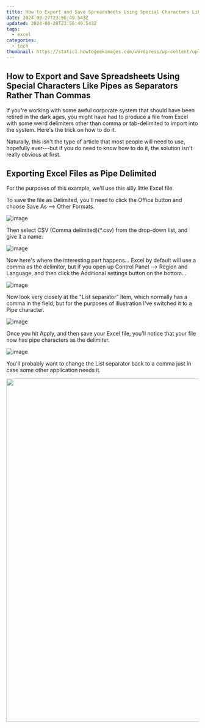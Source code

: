```yaml
---
title: How to Export and Save Spreadsheets Using Special Characters Like Pipes as Separators Rather Than Commas
date: 2024-08-27T23:56:49.543Z
updated: 2024-08-28T23:56:49.543Z
tags:
  - excel
categories:
  - tech
thumbnail: https://static1.howtogeekimages.com/wordpress/wp-content/uploads/2010/07/image121.png
---
```


## How to Export and Save Spreadsheets Using Special Characters Like Pipes as Separators Rather Than Commas

If you're working with some awful corporate system that should have been retired in the dark ages, you might have had to produce a file from Excel with some weird delimiters other than comma or tab-delimited to import into the system. Here's the trick on how to do it.

 Naturally, this isn't the type of article that most people will need to use, hopefully ever---but if you do need to know how to do it, the solution isn't really obvious at first.

## **Exporting Excel Files as Pipe Delimited** 

 For the purposes of this example, we'll use this silly little Excel file.

 To save the file as Delimited, you'll need to click the Office button and choose Save As --> Other Formats.

![image](https://static1.howtogeekimages.com/wordpress/wp-content/uploads/2010/07/image122.png) 

 Then select CSV (Comma delimited)(\*.csv) from the drop-down list, and give it a name.

![image](https://static1.howtogeekimages.com/wordpress/wp-content/uploads/2010/07/image123.png) 

 Now here's where the interesting part happens... Excel by default will use a comma as the delimiter, but if you open up Control Panel --> Region and Language, and then click the Additional settings button on the bottom...

![image](https://static1.howtogeekimages.com/wordpress/wp-content/uploads/2010/07/image124.png) 

 Now look very closely at the "List separator" item, which normally has a comma in the field, but for the purposes of illustration I've switched it to a Pipe character.

![image](https://static1.howtogeekimages.com/wordpress/wp-content/uploads/2010/07/image125.png) 

 Once you hit Apply, and then save your Excel file, you'll notice that your file now has pipe characters as the delimiter.

![image](https://static1.howtogeekimages.com/wordpress/wp-content/uploads/2010/07/image126.png) 

 You'll probably want to change the List separator back to a comma just in case some other application needs it.

<ins class="adsbygoogle"
     style="display:block"
     data-ad-format="autorelaxed"
     data-ad-client="ca-pub-7571918770474297"
     data-ad-slot="1223367746"></ins>



<ins class="adsbygoogle"
     style="display:block"
     data-ad-client="ca-pub-7571918770474297"
     data-ad-slot="8358498916"
     data-ad-format="auto"
     data-full-width-responsive="true"></ins>



<!-- affiliate ads begin -->
<a href="https://tinyland.pxf.io/c/5597632/1793214/19135" target="_top" id="1793214"><img src="//a.impactradius-go.com/display-ad/19135-1793214" border="0" alt="" width="900" height="900"/></a><img height="0" width="0" src="https://imp.pxf.io/i/5597632/1793214/19135" style="position:absolute;visibility:hidden;" border="0" />
<!-- affiliate ads end -->